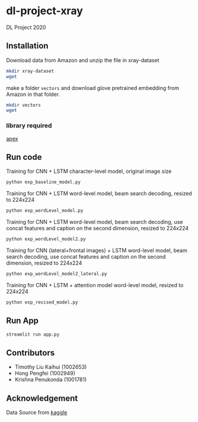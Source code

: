 # dl-project-xray
DL Project 2020


## Installation
Download data from Amazon and unzip the file in xray-dataset
```bash
mkdir xray-dataset
wget 
```

make a folder `vectors` and download glove pretrained embedding from Amazon in that folder.
```bash
mkdir vectors
wget 
```

### library required
[apex](https://github.com/NVIDIA/apex)

## Run code

Training for CNN + LSTM character-level model, original image size
```python
python exp_baseline_model.py
```

Training for CNN + LSTM word-level model, beam search decoding, resized to 224x224
```python
python exp_wordLevel_model.py
```

Training for CNN + LSTM word-level model, beam search decoding, use concat features and caption on the second dimension, resized to 224x224
```python
python exp_wordLevel_model2.py
```

Training for CNN (lateral+frontal images) + LSTM word-level model, beam search decoding, use concat features and caption on the second dimension, resized to 224x224
```python
python exp_wordLevel_model2_lateral.py
```

Training for CNN + LSTM + attention model word-level model, resized to 224x224
```python
python exp_revised_model.py
```

## Run App
```python
streamlit run app.py
```

## Contributors
* Timothy Liu Kaihui (1002653)
* Hong Pengfei (1002949)
* Krishna Penukonda (1001781)

## Acknowledgement
Data Source from [kaggle](https://www.kaggle.com/raddar/chest-xrays-indiana-university/data#)
